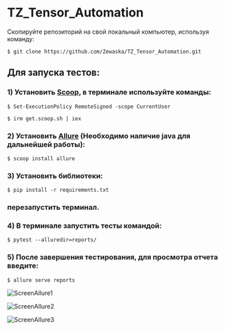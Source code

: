 # TZ_Tensor_Automation

Скопируйте репозиторий на свой локальный компьютер, используя команду:

```
$ git clone https://github.com/Zewaska/TZ_Tensor_Automation.git
```


## Для запуска тестов:
### 1) Установить [Scoop](https://scoop.sh/), в терминале используйте команды: 

```
$ Set-ExecutionPolicy RemoteSigned -scope CurrentUser
```
```
$ irm get.scoop.sh | iex
``` 

### 2) Установить [Allure](https://docs.qameta.io/allure-report/) (Необходимо наличие java для дальнейшей работы):

```
$ scoop install allure
``` 

### 3) Установить библиотеки:
```
$ pip install -r requirements.txt
``` 
### перезапустить терминал.
### 4) В терминале запустить тесты командой: 

```
$ pytest --alluredir=reports/
```
### 5) После завершения тестирования, для просмотра отчета введите:
```
$ allure serve reports
```

![ScreenAllure1](https://i2.paste.pics/9b336476de36d0b747f75f981707187d.png)

![ScreenAllure2](https://i2.paste.pics/39f5ca1132d22e29e2aba99c14dbdbef.png)

![ScreenAllure3](https://i2.paste.pics/d78d45d17e8fc37de342c7bfb47cab55.png)
